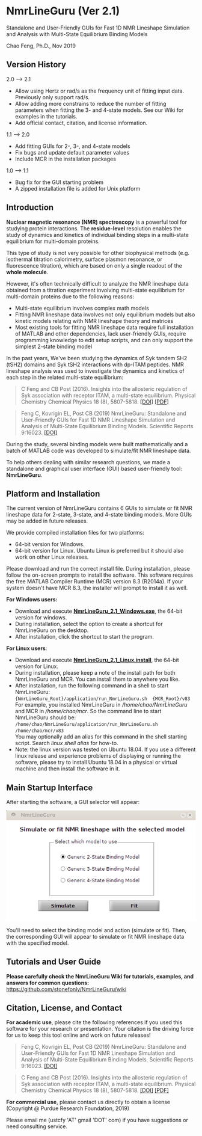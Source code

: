 # NmrLineGuru (Ver 2.1)

Standalone and User-Friendly GUIs for Fast 1D NMR Lineshape Simulation and Analysis with Multi-State Equilibrium Binding Models

Chao Feng, Ph.D., Nov 2019

## Version History

2.0 --> 2.1

* Allow using Hertz or rad/s as the frequency unit of fitting input data. Previously only support rad/s.
* Allow adding more constrains to reduce the number of fitting parameters when fitting the 3- and 4-state models. See our Wiki for examples in the tutorials.
* Add official contact, citation, and license information.

1.1 --> 2.0

* Add fitting GUIs for 2-, 3-, and 4-state models
* Fix bugs and update default parameter values
* Include MCR in the installation packages

1.0 --> 1.1

* Bug fix for the GUI starting problem
* A zipped installation file is added for Unix platform

## Introduction

**Nuclear magnetic resonance (NMR) spectroscopy** is a powerful tool for studying protein interactions. The **residue-level** resolution enables the study of dynamics and kinetics of individual binding steps in a multi-state equilibrium for multi-domain proteins. 

This type of study is not very possible for other biophysical methods (e.g. isothermal titration calorimetry, surface plasmon resonance, or fluorescence titration), which are  based on only a single readout of the **whole molecule**.

However, it's often technically difficult to analyze the NMR lineshape data obtained from a titration experiment involving multi-state equilibrium for multi-domain proteins due to the following reasons:

* Multi-state equilibrium involves complex math models
* Fitting NMR lineshape data involves not only equilibrium models but also kinetic models relating with NMR lineshape theory and matrices
* Most existing tools for fitting NMR lineshape data require full installation of MATLAB and other dependencies, lack user-friendly GUIs, require programming knowledge to edit setup scripts, and can only support the simplest 2-state binding model

In the past years, We've been studying the dynamics of Syk tandem SH2 (tSH2) domains and Syk tSH2 interactions with dp-ITAM peptides. NMR lineshape analysis was used to investigate the dynamics and kinetics of each step in the related multi-state equilibrium:

> C Feng and CB Post (2016). Insights into the allosteric regulation of Syk association with receptor ITAM, a multi-state equilibrium. Physical Chemistry Chemical Physics 18 (8), 5807-5818. 
<a target="_blank" href="https://doi.org/10.1039/c5cp05417f">[DOI]</a> 
<a target="_blank" href="https://drive.google.com/open?id=0B3uitI9T92-gaDhDdDU5WDhoT1U">[PDF]</a>

> Feng C, Kovrigin EL, Post CB (2019) NmrLineGuru: Standalone and User-Friendly GUIs for Fast 1D NMR Lineshape Simulation and Analysis of Multi-State Equilibrium Binding Models. Scientific Reports 9:16023.
<a target="_blank" href="https://doi.org/10.1038/s41598-019-52451-8">[DOI]</a>

During the study, several binding models were built mathematically and a batch of MATLAB code was developed to simulate/fit NMR lineshape data.

To help others dealing with similar research questions, we made a standalone and graphical user interface (GUI) based user-friendly tool: **NmrLineGuru**. 

## Platform and Installation

The current version of NmrLineGuru contains 6 GUIs to simulate or fit NMR lineshape data for 2-state, 3-state, and 4-state binding models. More GUIs may be added in future releases.

We provide compiled installation files for two platforms:

* 64-bit version for Windows.
* 64-bit version for Linux. Ubuntu Linux is preferred but it should also work on other Linux releases. 

Please download and run the correct install file. During installation, please follow the on-screen prompts to install the software. This software requires the free MATLAB Compiler Runtime (MCR) version 8.3 (R2014a). If your system doesn't have MCR 8.3, the installer will prompt to install it as well.

**For Windows users:**

+ Download and execute **<a target="_blank" href="https://forms.gle/pTGjZG1vS1rHyJas8">NmrLineGuru_2.1_Windows.exe</a>**, the 64-bit version for windows.
+ During installation, select the option to create a shortcut for NmrLineGuru on the desktop. 
+ After installation, click the shortcut to start the program.

**For Linux users**:

+ Download and execute **<a target="_blank" href="https://forms.gle/pTGjZG1vS1rHyJas8">NmrLineGuru_2.1_Linux.install</a>**, the 64-bit version for Linux.
+ During installation, please keep a note of the install path for both NmrLineGuru and MCR. You can install them to anywhere you like. 
+ After installation, run the following command in a shell to start NmrLineGuru:   
  `{NmrLineGuru_Root}/application/run_NmrLineGuru.sh  {MCR_Root}/v83`   
  For example, you installed NmrLineGuru in */home/chao/NmrLineGuru* and MCR in */home/chao/mcr*. So the command line to start NmrLineGuru should be:   
  `/home/chao/NmrLineGuru/application/run_NmrLineGuru.sh  /home/chao/mcr/v83`   
  You may optionally add an alias for this command in the shell starting script. Search *linux shell alias* for how-to.
+ Note: the linux version was tested on Ubuntu 18.04. If you use a different linux release and experience problems of displaying or running the software, please try to install Ubuntu 18.04 in a physical or virtual machine and then install the software in it.  

## Main Startup Interface 

After starting the software, a GUI selector will appear:

![](screenshots/1-GUI-selector.png)

You'll need to select the binding model and action (simulate or fit). Then, the corresponding GUI will appear to simulate or fit NMR lineshape data with the specified model.

## Tutorials and User Guide

**Please carefully check the NmrLineGuru Wiki for tutorials, examples, and answers for common questions:**   
<a target="_blank" href="https://github.com/stonefonly/NmrLineGuru/wiki">https://github.com/stonefonly/NmrLineGuru/wiki</a>  

## Citation, License, and Contact

**For academic use**, please cite the following references if you used this software for your research or presentation. Your citation is the driving force for us to keep this tool online and work on future releases!

> Feng C, Kovrigin EL, Post CB (2019) NmrLineGuru: Standalone and User-Friendly GUIs for Fast 1D NMR Lineshape Simulation and Analysis of Multi-State Equilibrium Binding Models. Scientific Reports 9:16023.
<a target="_blank" href="https://doi.org/10.1038/s41598-019-52451-8">[DOI]</a>

> C Feng and CB Post (2016). Insights into the allosteric regulation of Syk association with receptor ITAM, a multi-state equilibrium. Physical Chemistry Chemical Physics 18 (8), 5807-5818. 
<a target="_blank" href="https://doi.org/10.1039/c5cp05417f">[DOI]</a> 
<a target="_blank" href="https://drive.google.com/open?id=0B3uitI9T92-gaDhDdDU5WDhoT1U">[PDF]</a>

**For commercial use**, please contact us directly to obtain a license (Copyright @ Purdue Research Foundation, 2019)

Please email me (ustcfy 'AT' gmail 'DOT' com) if you have suggestions or need consulting service. 
